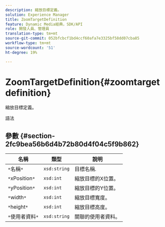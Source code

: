 ```yaml
---
description: 縮放目標定義。
solution: Experience Manager
title: ZoomTargetDefinition
feature: Dynamic Media經典，SDK/API
role: 開發人員、管理員
translation-type: tm+mt
source-git-commit: 052bfcbcf1bd4ccf60afa7e3325bf58dd07cba85
workflow-type: tm+mt
source-wordcount: '51'
ht-degree: 19%

---
```



# ZoomTargetDefinition{#zoomtargetdefinition}

縮放目標定義。

語法

## 參數 {#section-2fc9bea56b6d4b72b80d4f04c5f9b862}

| 名稱 | 類型 | 說明 |
|---|---|---|
| `*`名稱`*` | `xsd:string` | 目標名稱. |
| `*`xPosition`*` | `xsd:int` | 縮放目標的X位置。 |
| `*`yPosition`*` | `xsd:int` | 縮放目標的Y位置。 |
| `*`width`*` | `xsd:int` | 縮放目標寬度。 |
| `*`height`*` | `xsd:int` | 縮放目標高度。 |
| `*`使用者資料`*` | `xsd:string` | 關聯的使用者資料。 |

